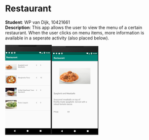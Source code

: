 # Restaurant
**Student**: WP van Dijk, 10421661  
**Description**: This app allows the user to view the menu of a certain restaurant. When the user clicks on menu items, more information is available in a seperate activity (also placed below). 


<img src="https://github.com/MyBunzor/Restaurant/blob/master/docs/Restaurant1.png" width="30%" height="30%"/><img 
src="https://github.com/MyBunzor/Restaurant/blob/master/docs/Restaurant2.png" width="30%" height="30%"/>
